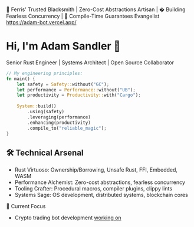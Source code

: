 🦀 Ferris' Trusted Blacksmith | Zero-Cost Abstractions Artisan | � Building Fearless Concurrency | 🧪 Compile-Time Guarantees Evangelist
https://adam-bot.vercel.app/
# Hi, I'm Adam Sandler 🦀

Senior Rust Engineer | Systems Architect | Open Source Collaborator

```rust
// My engineering principles:
fn main() {
    let safety = Safety::without("GC");
    let performance = Performance::without("UB");
    let productivity = Productivity::with("Cargo");
    
    System::build()
        .using(safety)
        .leveraging(performance)
        .enhancing(productivity)
        .compile_to("reliable_magic");
}
```

## 🛠️ Technical Arsenal
- Rust Virtuoso: Ownership/Borrowing, Unsafe Rust, FFI, Embedded, WASM
- Performance Alchemist: Zero-cost abstractions, fearless concurrency
- Tooling Crafter: Procedural macros, compiler plugins, clippy lints
- Systems Sage: OS development, distributed systems, blockchain cores

🔭 Current Focus
- Crypto trading bot development
[working on](https://adams-gmgn.vercel.app/)
